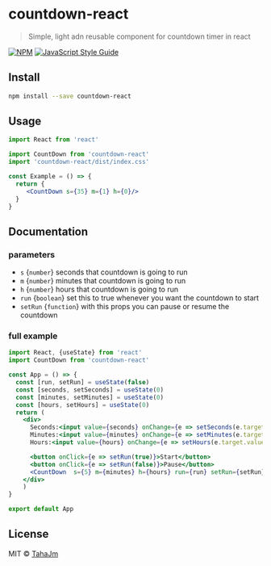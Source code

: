 # countdown-react

> Simple, light adn reusable component for countdown timer in react

[![NPM](https://img.shields.io/npm/v/countdown-react.svg)](https://www.npmjs.com/package/countdown-react) [![JavaScript Style Guide](https://img.shields.io/badge/code_style-standard-brightgreen.svg)](https://standardjs.com)

## Install

```bash
npm install --save countdown-react
```

## Usage

```jsx
import React from 'react'

import CountDown from 'countdown-react'
import 'countdown-react/dist/index.css'

const Example = () => {
  return {
     <CountDown s={35} m={1} h={0}/>
  }
}
```

## Documentation
### parameters
* `s` {`number`} seconds that countdown is going to run
* `m` {`number`} minutes that countdown is going to run
* `h` {`number`} hours that countdown is going to run
* `run` {`boolean`} set this to true whenever you want the countdown to start
* `setRun` {`function`} with this props you can pause or resume the countdown

### full example
```jsx
import React, {useState} from 'react'
import CountDown from 'countdown-react'

const App = () => {
  const [run, setRun] = useState(false)
  const [seconds, setSeconds] = useState(0)
  const [minutes, setMinutes] = useState(0)
  const [hours, setHours] = useState(0)
  return (
    <div>
      Seconds:<input value={seconds} onChange={e => setSeconds(e.target.value)}/>
      Minutes:<input value={minutes} onChange={e => setMinutes(e.target.value)}/>
      Hours:<input value={hours} onChange={e => setHours(e.target.value)}/>

      <button onClick={e => setRun(true)}>Start</button>
      <button onClick={e => setRun(false)}>Pause</button>
      <CountDown  s={5} m={minutes} h={hours} run={run} setRun={setRun} />
    </div>
    )
}

export default App

```
## License

MIT © [TahaJm](https://github.com/TahaJm)
